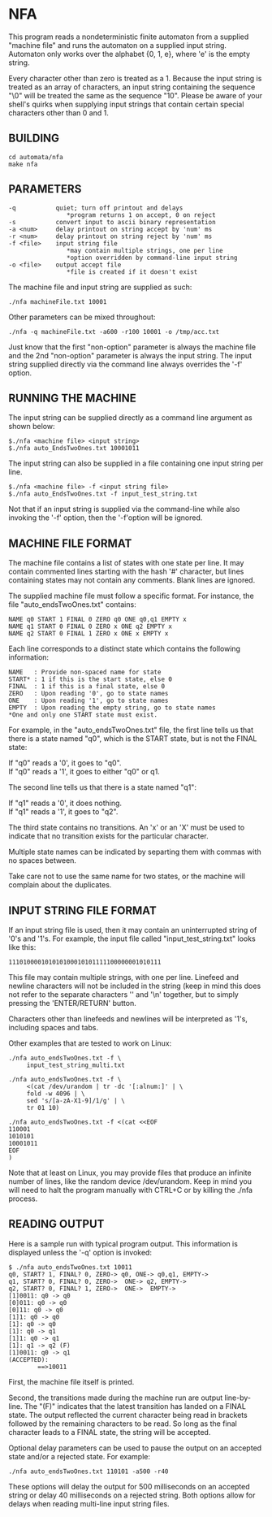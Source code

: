 
NFA
===========
This program reads a nondeterministic finite automaton
from a supplied "machine file" and runs the automaton 
on a supplied input string. Automaton only works
over the alphabet {0, 1, e}, where 'e' is the empty string.

Every character other than zero is treated as a 1. 
Because the input string is treated as an array of 
characters, an input string containing the 
sequence "\0" will be treated the same as the 
sequence "10". Please be aware of your shell's
quirks when supplying input strings that contain
certain special characters other than 0 and 1.

BUILDING
--------------
```
cd automata/nfa
make nfa
```

PARAMETERS
----------
```
-q           quiet; turn off printout and delays
                *program returns 1 on accept, 0 on reject
-s           convert input to ascii binary representation
-a <num>     delay printout on string accept by 'num' ms
-r <num>     delay printout on string reject by 'num' ms
-f <file>    input string file
                *may contain multiple strings, one per line
                *option overridden by command-line input string
-o <file>    output accept file
                *file is created if it doesn't exist
```

The machine file and input string are supplied as such:
```
./nfa machineFile.txt 10001
```
Other parameters can be mixed throughout:
```
./nfa -q machineFile.txt -a600 -r100 10001 -o /tmp/acc.txt
```
Just know that the first "non-option" parameter is always
the machine file and the 2nd "non-option" parameter is 
always the input string. The input string supplied directly
via the command line always overrides the '-f' option. 

RUNNING THE MACHINE
-------------------------
The input string can be supplied directly as a
command line argument as shown below:
```
$./nfa <machine file> <input string>
$./nfa auto_EndsTwoOnes.txt 10001011
```
The input string can also be supplied in a file containing
one input string per line.
```
$./nfa <machine file> -f <input string file>
$./nfa auto_EndsTwoOnes.txt -f input_test_string.txt
```
Not that if an input string is supplied via the command-line 
while also invoking the '-f' option, then the '-f'option 
will be ignored.

MACHINE FILE FORMAT
-------------------------
The machine file contains a list of states with one
state per line. It may contain commented lines starting
with the hash '#' character, but lines containing states
may not contain any comments. Blank lines are ignored.

The supplied machine file must follow a specific
format. For instance, the file "auto_endsTwoOnes.txt"
contains:
```
NAME q0 START 1 FINAL 0 ZERO q0 ONE q0,q1 EMPTY x                                                                NAME q1 START 0 FINAL 0 ZERO x ONE q2 EMPTY x                                                                    NAME q2 START 0 FINAL 1 ZERO x ONE x EMPTY x 
```
Each line corresponds to a distinct state which
contains the following information:
```
NAME   : Provide non-spaced name for state
START* : 1 if this is the start state, else 0
FINAL  : 1 if this is a final state, else 0
ZERO   : Upon reading '0', go to state names
ONE    : Upon reading '1', go to state names
EMPTY  : Upon reading the empty string, go to state names
*One and only one START state must exist.
```

For example, in the "auto_endsTwoOnes.txt" file, the
first line tells us that there is a state named "q0",
which is the START state, but is not the FINAL state:

If "q0" reads a '0', it goes to "q0". <br />
If "q0" reads a '1', it goes to either "q0" or q1.

The second line tells us that there is a state named
"q1":

If "q1" reads a '0', it does nothing. <br />
If "q1" reads a '1', it goes to "q2".

The third state contains no transitions. An 'x' or an
'X' must be used to indicate that no transition
exists for the particular character.

Multiple state names can be indicated by separting
them with commas with no spaces between.

Take care not to use the same name for two
states, or the machine will complain about
the duplicates.

INPUT STRING FILE FORMAT
------------------------------
If an input string file is used, then it may contain 
an uninterrupted string of '0's and '1's. For example, 
the input file  called  "input_test_string.txt" looks 
like this:

```
111010000101010100010101111100000001010111
```

This file may contain multiple strings, with
one per line. Linefeed and newline characters
will not be included in the string (keep in mind
this does not refer to the separate characters
'\' and '\n' together, but to simply pressing
the 'ENTER/RETURN' button. 

Characters other than linefeeds and newlines will
be interpreted as '1's, including spaces and tabs.

Other examples that are tested to work on Linux:

```
./nfa auto_endsTwoOnes.txt -f \
     input_test_string_multi.txt
```
```
./nfa auto_endsTwoOnes.txt -f \
     <(cat /dev/urandom | tr -dc '[:alnum:]' | \
     fold -w 4096 | \
     sed 's/[a-zA-X1-9]/1/g' | \
     tr 01 10)
```
```
./nfa auto_endsTwoOnes.txt -f <(cat <<EOF
110001
1010101
10001011
EOF
)
```
Note that at least on Linux, you may provide files
that produce an infinite number of lines, like the
random device /dev/urandom. Keep in mind you will 
need to halt the program manually with CTRL+C or
by killing the ./nfa process.

READING OUTPUT
--------------------
Here is a sample run with typical program output. 
This information is displayed unless the '-q'
option is invoked:
```
$ ./nfa auto_endsTwoOnes.txt 10011
q0, START? 1, FINAL? 0, ZERO-> q0, ONE-> q0,q1, EMPTY->
q1, START? 0, FINAL? 0, ZERO->  ONE-> q2, EMPTY->
q2, START? 0, FINAL? 1, ZERO->  ONE->  EMPTY->
[1]0011: q0 -> q0
[0]011: q0 -> q0
[0]11: q0 -> q0
[1]1: q0 -> q0
[1]: q0 -> q0
[1]: q0 -> q1
[1]1: q0 -> q1
[1]: q1 -> q2 (F)
[1]0011: q0 -> q1
(ACCEPTED):
        ==>10011
```

First, the machine file itself is printed.

Second, the transitions made during the machine run
are output line-by-line. The "(F)" indicates that the 
latest transition has landed on a FINAL state. The output
reflected the current character being read in brackets
followed by the remaining characters to be read. So long
as the final character leads to a FINAL state, the string
will be accepted.

Optional delay parameters can be used to pause the
output on an accepted state and/or a rejected state.
For example:

```
./nfa auto_endsTwoOnes.txt 110101 -a500 -r40
```

These options will delay the output for 500 
milliseconds on an accepted string or delay 40 
milliseconds on a rejected string. Both options allow 
for delays when reading multi-line input string files.

